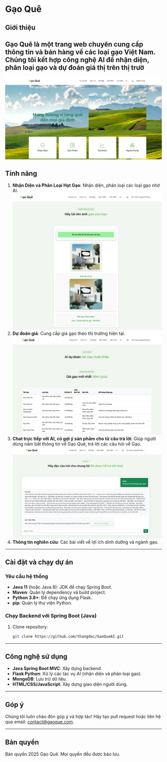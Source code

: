 # Gạo Quê

## Giới thiệu
Gạo Quê là một trang web chuyên cung cấp thông tin và bán hàng về các loại gạo Việt Nam. Chúng tôi kết hợp công nghệ AI để nhận diện, phân loại gạo và dự đoán giá thị trên thị trườ
---
![Hình ảnh minh họa](https://raw.githubusercontent.com/thangdac/GaoQueAI/refs/heads/master/Screenshot%202025-03-10%20010923.png)

## Tính năng
1. **Nhận Diện và Phân Loại Hạt Gạo**: Nhận diện, phân loại các loại gạo nhờ AI.
![Hình ảnh minh họa](https://raw.githubusercontent.com/thangdac/GaoQueAI/refs/heads/master/Screenshot%202025-03-10%20012623.png)
2. **Dự đoán giá**: Cung cấp giá gạo theo thị trường hiện tại.
![Hình ảnh minh họa](https://raw.githubusercontent.com/thangdac/GaoQueAI/refs/heads/master/Screenshot%202025-03-10%20012827.png)
3. **Chat trực tiếp với AI, có gợi ý sản phẩm cho từ câu trả lời**: Giúp người dùng nắm bắt thông tin về Gạo Quê, trả lời các câu hỏi về Gạo.
![Hình ảnh minh họa](https://raw.githubusercontent.com/thangdac/GaoQueAI/refs/heads/master/Screenshot%202025-03-10%20012945.png)
5. **Thông tin nghiên cứu**: Các bài viết về lợi ích dinh dưỡng và ngành gạo.

---

## Cài đặt và chạy dự án

### Yêu cầu hệ thống
- **Java 11** (hoặc Java 8): JDK để chạy Spring Boot.
- **Maven**: Quản lý dependency và build project.
- **Python 3.8+**: Để chạy ứng dụng Flask.
- **pip**: Quản lý thư viện Python.

### Chạy Backend với Spring Boot (Java)
1. Clone repository:
   ```bash
   git clone https://github.com/thangdac/GaoQueAI.git

---

## Công nghệ sử dụng
- **Java Spring Boot MVC**: Xây dựng backend.
- **Flask Python**: Xử lý các tác vụ AI (nhận diện và phân loại gạo).
- **MongoDB**: Lưu trữ dữ liệu.
- **HTML/CSS/JavaScript**: Xây dựng giao diện người dùng.
---

## Góp ý
Chúng tôi luôn chào đón góp ý và hợp tác! Hãy tạo pull request hoặc liên hệ qua email: [contact@gaoque.com](mailto:nguyendac1606123@gmail.com).

---

## Bản quyền
Bản quyền 2025 Gạo Quê. Mọi quyền đều được bảo lưu.
